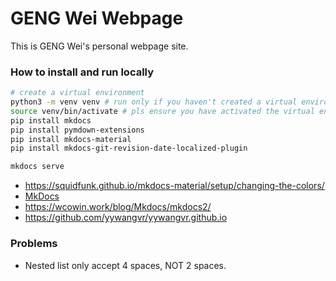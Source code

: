 # GENG Wei Webpage

This is GENG Wei's personal webpage site.

### How to install and run locally

```bash
# create a virtual environment
python3 -m venv venv # run only if you haven't created a virtual environment
source venv/bin/activate # pls ensure you have activated the virtual environment, or mkdocs can not find the installed packages
pip install mkdocs
pip install pymdown-extensions
pip install mkdocs-material
pip install mkdocs-git-revision-date-localized-plugin

mkdocs serve
```
- https://squidfunk.github.io/mkdocs-material/setup/changing-the-colors/
- [MkDocs](https://www.mkdocs.org/)
- https://wcowin.work/blog/Mkdocs/mkdocs2/
- https://github.com/yywangvr/yywangvr.github.io


### Problems

- Nested list only accept 4 spaces, NOT 2 spaces.